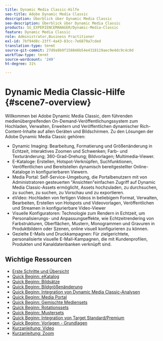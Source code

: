 ```yaml
---
title: Dynamic Media Classic-Hilfe
seo-title: Adobe Dynamic Media Classic
description: Überblick über Dynamic Media Classic
seo-description: Überblick über Dynamic Media Classic
products: SG_EXPERIENCEMANAGER/Dynamic-Media-Classic
feature: Dynamic Media Classic
role: Administrator,Business Practitioner
exl-id: 7bf94d8c-23ff-4a43-83cc-7e6879a7cded
translation-type: tm+mt
source-git-commit: 27d9a9b9f158846b54e4318119aec9e4dc9c4c0d
workflow-type: tm+mt
source-wordcount: '249'
ht-degree: 31%

---
```


# Dynamic Media Classic-Hilfe {#scene7-overview}

Willkommen bei Adobe Dynamic Media Classic, dem führenden medienübergreifenden On-Demand-Veröffentlichungssystem zum Hochladen, Verwalten, Erweitern und Veröffentlichen dynamischer Rich-Content-Inhalte auf allen Geräten und Bildschirmen. Zu den Lösungen der Adobe Dynamic Media Classic gehören:

* Dynamic Imaging: Bearbeitung, Formatierung und Größenänderung in Echtzeit, interaktives Zoomen und Schwenken; Farb- und Texturänderung; 360-Grad-Drehung; Bildvorlagen; Multimedia-Viewer.
* E-Kataloge: Erstellen, Hotspot-Verknüpfen, Suchfunktionen, Veröffentlichen und Bereitstellen dynamisch bereitgestellter Online-Kataloge in konfigurierbaren Viewern.
* Media Portal: Self-Service-Umgebung, die Portalbenutzern mit von Administratoren gesteuerten &quot;Ansichten&quot;einfachen Zugriff auf Dynamic Media Classic-Assets ermöglicht, Assets hochzuladen, zu durchsuchen, zu suchen, zu suchen, zu Vorschau und zu exportieren.
* eVideo: Hochladen von fertigen Videos in beliebigem Format, Verwalten, Bearbeiten, Erstellen von Hotspots und Videovorlagen, Veröffentlichen und Streamen in konfigurierbare Video-Viewer
* Visuelle Konfiguratoren: Technologie zum Rendern in Echtzeit, um Personalisierungs- und Anpassungseffekte, wie Echtzeitrendering von Farbstrukturen, Oberflächen, Mustern, Monogrammen und Gravuren in Produktbildern oder Szenen, online visuell konfigurieren zu können.
* Gezielte E-Mails und Druckkampagnen: Für zielgerichtete, personalisierte visuelle E-Mail-Kampagnen, die mit Kundenprofilen, Produkten und Kanaldatenbanken verknüpft sind.

## Wichtige Ressourcen

* [Erste Schritte und Übersicht](/help/dmc-platform-overview.md)
* [Quick Beginn: eKatalog](/help/quick-start-ecatalog.md)
* [Quick Beginn: Bildsätze](/help/quick-start-image-sets.md)
* [Quick Beginn: Bildgrößenänderung](/help/quick-start-image-sizing.md)
* [Quick Beginn: Integration von Dynamic Media Classic-Analysen](/help/quick-start-integrating-dmc-analytics.md)
* [Quick Beginn: Media Portal](/help/quick-start-media-portal-administration.md)
* [Quick Beginn: Gemischte Mediensets](/help/quick-start-mixed-media-sets.md)
* [Quick Beginn: Rotationssets](/help/quick-start-spin-sets.md)
* [Quick Beginn: Mustersets](/help/quick-start-swatch-sets.md)
* [Quick Beginn: Integration von Target Standard/Premium](/help/quick-start-target-integration.md)
* [Quick Beginn: Vorlagen - Grundlagen](/help/quick-start-template-basics.md)
* [Kurzanleitung: Video](/help/quick-start-video.md)
* [Kurzanleitung: Zoom](/help/quick-start-zoom.md)
